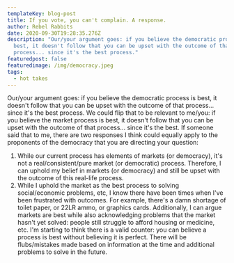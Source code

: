 ```yaml
---
templateKey: blog-post
title: If you vote, you can't complain. A response.
author: Rebel Rabbits
date: 2020-09-30T19:28:35.276Z
description: "Our/your argument goes: if you believe the democratic process is
  best, it doesn't follow that you can be upset with the outcome of that
  process... since it's the best process."
featuredpost: false
featuredimage: /img/democracy.jpeg
tags:
  - hot takes
---
```


Our/your argument goes: if you believe the democratic process is best, it doesn't follow that you can be upset with the outcome of that process... since it's the best process.
We could flip that to be relevant to me/you: if you believe the market process is best, it doesn't follow that you can be upset with the outcome of that process... since it's the best.
If someone said that to me, there are two responses I think could equally apply to the proponents of the democracy that you are directing your question:

1. While our current process has elements of markets (or democracy), it's not a real/consistent/pure market (or democratic) process. Therefore, I can uphold my belief in markets (or democracy) and still be upset with the outcome of this real-life process.
2. While I uphold the market as the best process to solving social/economic problems, etc, I know there have been times when I've been frustrated with outcomes. For example, there's a damn shortage of toilet paper, or 22LR ammo, or graphics cards. Additionally, I can argue markets are best while also acknowledging problems that the market hasn't yet solved: people still struggle to afford housing or medicine, etc.
   I'm starting to think there is a valid counter: you can believe a process is best without believing it is perfect. There will be flubs/mistakes made based on information at the time and additional problems to solve in the future.
